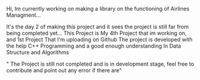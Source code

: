 Hi, Im currently working on making a library on the functioning of Airlines Managment...

It's the day 2 of making this project and it sees the project is still far from being completed yet...
This Project is My 4th Project that im working on, and 1st Project That I'm uploading on Github
The project is developed with the help C++ Programming and a good enough understanding In Data Structure and Algorithms 

" The Project is still not completed and is in development stage, feel free to contribute and point out any error if there are"
